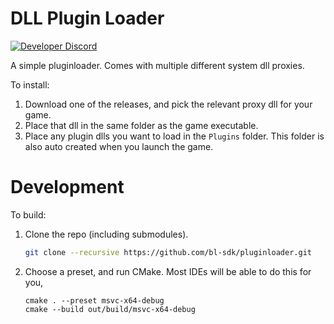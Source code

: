 # DLL Plugin Loader
[![Developer Discord](https://img.shields.io/static/v1?label=&message=Developer%20Discord&logo=discord&color=222)](https://discord.gg/VJXtHvh)

A simple pluginloader. Comes with multiple different system dll proxies.

To install:
1. Download one of the releases, and pick the relevant proxy dll for your game.
2. Place that dll in the same folder as the game executable.
3. Place any plugin dlls you want to load in the `Plugins` folder. This folder is also auto created
   when you launch the game.

# Development
To build:

1. Clone the repo (including submodules).
   ```sh
   git clone --recursive https://github.com/bl-sdk/pluginloader.git
   ```

2. Choose a preset, and run CMake. Most IDEs will be able to do this for you,
   ```
   cmake . --preset msvc-x64-debug
   cmake --build out/build/msvc-x64-debug
   ```
